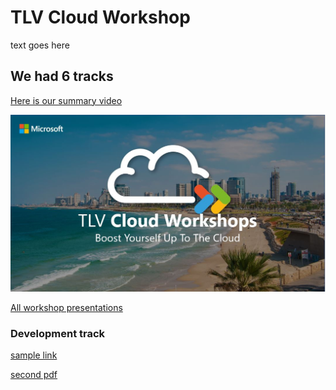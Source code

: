 # TLV Cloud Workshop

text goes here

## We had 6 tracks

[Here is our summary video](https://vimeo.com/302680034)

[![IMAGE ALT TEXT HERE](https://github.com/yodobrin/WorkShopTLV/blob/master/CloudTLV.JPG)](https://vimeo.com/302680034)

[All workshop presentations](https://github.com/yodobrin/WorkShopTLV/tree/master/workshop)

### Development track
[sample link](https://github.com/yodobrin/WorkShopTLV/blob/master/workshop/App%20Center%20-%20Cloud%20Workshop.pdf "App Center Workshop")

[second pdf](https://github.com/yodobrin/WorkShopTLV/blob/master/workshop/Azure_Stack_for_Your_Hybrid_Cloud_Strategy.pdf)

